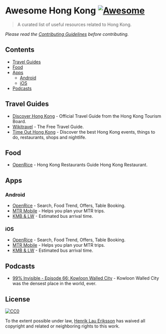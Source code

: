 # Awesome Hong Kong [![Awesome](https://cdn.rawgit.com/sindresorhus/awesome/d7305f38d29fed78fa85652e3a63e154dd8e8829/media/badge.svg)](https://github.com/sindresorhus/awesome)

> A curated list of useful resources related to Hong Kong.

*Please read the [Contributing Guidelines](contributing.md) before contributing.*

## Contents

- [Travel Guides](#travel-guides)
- [Food](#food)
- [Apps](#apps)
  - [Android](#android)
  - [iOS](#ios)
- [Podcasts](#podcasts)

## Travel Guides

- [Discover Hong Kong](http://www.discoverhongkong.com) - Official Travel Guide from the Hong Kong Tourism Board.
- [Wikitravel](http://wikitravel.org/en/Hong_Kong) - The Free Travel Guide.
- [Time Out Hong Kong](https://www.timeout.com/hong-kong) - Discover the best Hong Kong events, things to do, restaurants, shops and nightlife.

## Food

- [OpenRice](http://www.openrice.com/en/hongkong) - Hong Kong Restaurants Guide Hong Kong Restaurant.

## Apps

### Android

- [OpenRice](https://play.google.com/store/apps/details?id=com.openrice.android) - Search, Food Trend, Offers, Table Booking.
- [MTR Mobile](https://play.google.com/store/apps/details?id=com.mtr.mtrmobile) - Helps you plan your MTR trips.
- [KMB & LW](https://play.google.com/store/apps/details?id=com.mobilesoft.kmb.mobile) - Estimated bus arrival time.

### iOS

- [OpenRice](https://itunes.apple.com/hk/app/openrice/id310663323) - Search, Food Trend, Offers, Table Booking.
- [MTR Mobile](https://itunes.apple.com/hk/app/mtr-mobile/id369295276) - Helps you plan your MTR trips.
- [KMB & LW](https://itunes.apple.com/hk/app/kmb-lw/id424571905) - Estimated bus arrival time.

## Podcasts

- [99% Invisible - Episode 66: Kowloon Walled City](http://99percentinvisible.org/episode/episode-66-kowloon-walled-city/) - Kowloon Walled City was the densest place in the world, ever.

## License

[![CC0](http://mirrors.creativecommons.org/presskit/buttons/88x31/svg/cc-zero.svg)](https://creativecommons.org/publicdomain/zero/1.0/)

To the extent possible under law, [Henrik Lau Eriksson](http://henrik.laueriksson.com) has waived all copyright and related or neighboring rights to this work.
